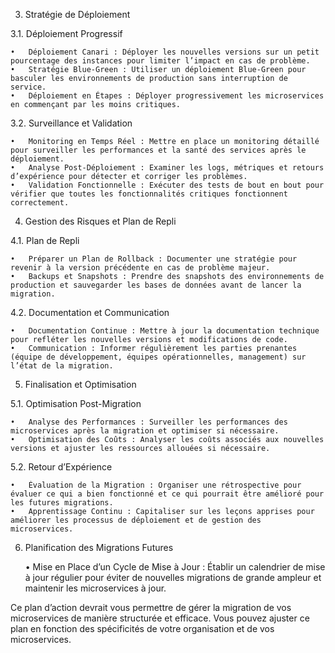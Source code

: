 3. Stratégie de Déploiement

3.1. Déploiement Progressif

	•	Déploiement Canari : Déployer les nouvelles versions sur un petit pourcentage des instances pour limiter l’impact en cas de problème.
	•	Stratégie Blue-Green : Utiliser un déploiement Blue-Green pour basculer les environnements de production sans interruption de service.
	•	Déploiement en Étapes : Déployer progressivement les microservices en commençant par les moins critiques.

3.2. Surveillance et Validation

	•	Monitoring en Temps Réel : Mettre en place un monitoring détaillé pour surveiller les performances et la santé des services après le déploiement.
	•	Analyse Post-Déploiement : Examiner les logs, métriques et retours d’expérience pour détecter et corriger les problèmes.
	•	Validation Fonctionnelle : Exécuter des tests de bout en bout pour vérifier que toutes les fonctionnalités critiques fonctionnent correctement.

4. Gestion des Risques et Plan de Repli

4.1. Plan de Repli

	•	Préparer un Plan de Rollback : Documenter une stratégie pour revenir à la version précédente en cas de problème majeur.
	•	Backups et Snapshots : Prendre des snapshots des environnements de production et sauvegarder les bases de données avant de lancer la migration.

4.2. Documentation et Communication

	•	Documentation Continue : Mettre à jour la documentation technique pour refléter les nouvelles versions et modifications de code.
	•	Communication : Informer régulièrement les parties prenantes (équipe de développement, équipes opérationnelles, management) sur l’état de la migration.

5. Finalisation et Optimisation

5.1. Optimisation Post-Migration

	•	Analyse des Performances : Surveiller les performances des microservices après la migration et optimiser si nécessaire.
	•	Optimisation des Coûts : Analyser les coûts associés aux nouvelles versions et ajuster les ressources allouées si nécessaire.

5.2. Retour d’Expérience

	•	Évaluation de la Migration : Organiser une rétrospective pour évaluer ce qui a bien fonctionné et ce qui pourrait être amélioré pour les futures migrations.
	•	Apprentissage Continu : Capitaliser sur les leçons apprises pour améliorer les processus de déploiement et de gestion des microservices.

6. Planification des Migrations Futures

	•	Mise en Place d’un Cycle de Mise à Jour : Établir un calendrier de mise à jour régulier pour éviter de nouvelles migrations de grande ampleur et maintenir les microservices à jour.

Ce plan d’action devrait vous permettre de gérer la migration de vos microservices de manière structurée et efficace. Vous pouvez ajuster ce plan en fonction des spécificités de votre organisation et de vos microservices.